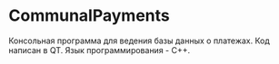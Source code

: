 # CommunalPayments

Консольная программа для ведения базы данных о платежах. Код написан в QT. Язык программирования - C++.
